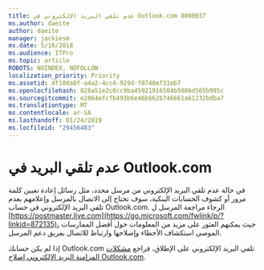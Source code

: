 ```yaml
---
title: عدم تلقي البريد الإلكتروني في Outlook.com 8000037
ms.author: daeite
author: daeite
manager: jackiesm
ms.date: 5/16/2018
ms.audience: ITPro
ms.topic: article
ROBOTS: NOINDEX, NOFOLLOW
localization_priority: Priority
ms.assetid: df10da0f-a4a2-4cc4-929d-f8740ef31eb7
ms.openlocfilehash: 828a51e2c0cc9ba45921916504b5086d565b995c
ms.sourcegitcommit: e2864efcfb493b6e46b662b746661a61232bdba7
ms.translationtype: MT
ms.contentlocale: ar-SA
ms.lasthandoff: 01/24/2019
ms.locfileid: "29456483"
---
```

# <a name="not-receiving-mail-in-outlookcom"></a>عدم تلقي البريد في Outlook.com

في حالة عدم تلقي البريد الإلكتروني من مرسل محدد، مثل رسائل إعادة تعيين كلمة مرور أو كشوف الحسابات البنكية، سوف تحتاج إلى الاتصال بالمرسل وإعلامهم بعدم تلقي البريد الإلكتروني في حساب Outlook.com. الرجاء مراجعة المرسل ل [https://postmaster.live.com](https://go.microsoft.com/fwlink/p/?linkid=872135)، حيث يمكنهم العثور على مزيد من المعلومات حول أفضل الممارسات الموصى استكشاف الأخطاء وإصلاحها وارتباط للاتصال بفريق دعم المرسل.
  
إذا لم يكن حسابك Outlook.com تلقي البريد الإلكتروني على الإطلاق، فراجع [مشكلات المزامنة البريد الإلكتروني إصلاح Outlook.com](https://go.microsoft.com/fwlink/p/?linkid=874363).
  

